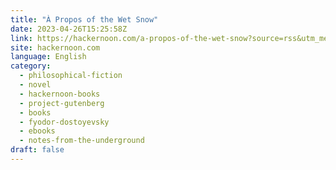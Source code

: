 ```yaml
---
title: "À Propos of the Wet Snow"
date: 2023-04-26T15:25:58Z
link: https://hackernoon.com/a-propos-of-the-wet-snow?source=rss&utm_medium=RSS&utm_source=news.12bit.vn
site: hackernoon.com
language: English
category:
  - philosophical-fiction
  - novel
  - hackernoon-books
  - project-gutenberg
  - books
  - fyodor-dostoyevsky
  - ebooks
  - notes-from-the-underground
draft: false
---
```

